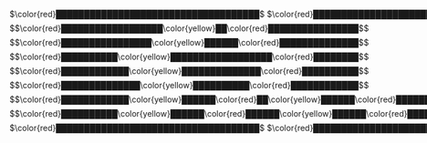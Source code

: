 
<span style="white-space:nowrap; overflow-x:clip">$\color{red}████████████████████████████████████$
$\color{red}████████████████████████████████████$
$\color{red}████████████████████████████████████$
$\color{red}████████████████████████████████████$
$\color{red}████████████████████████████████████$
$$\color{red}██████████████████\color{yellow}██\color{red}████████████████$$
$$\color{red}████████████████\color{yellow}██████\color{red}██████████████$$
$$\color{red}██████████\color{yellow}██████████████████\color{red}████████$$
$$\color{red}████████████\color{yellow}██████████████\color{red}██████████$$
$$\color{red}██████████████\color{yellow}██████████\color{red}████████████$$
$$\color{red}████████████\color{yellow}██████\color{red}██\color{yellow}██████\color{red}██████████$$
$$\color{red}██████████\color{yellow}██████\color{red}██████\color{yellow}██████\color{red}████████$$
$\color{red}████████████████████████████████████$
$\color{red}████████████████████████████████████$
$\color{red}████████████████████████████████████$
$\color{red}████████████████████████████████████$
$\color{red}████████████████████████████████████$
$\color{red}████████████████████████████████████$</span>
